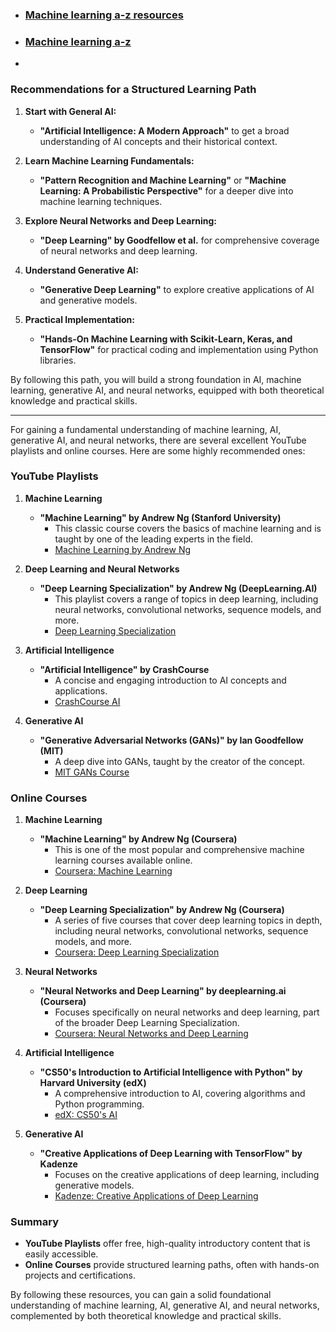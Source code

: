 
- ### [Machine learning a-z resources](https://www.linkedin.com/safety/go?url=https%3A%2F%2Fwww.dropbox.com%2Fsh%2Fyupiogdyr7p8i0p%2FAAA1GyR2dXv-NYCjlQ5l17o5a%3Fdl%3D0&trk=flagship-messaging-web&messageThreadUrn=urn%3Ali%3AmessagingThread%3A2-ODdiMzk1YmEtNzdkNS00MjM1LTljZTItNTM4ZWZkOTk4ZjhhXzAxMA%3D%3D&lipi=urn%3Ali%3Apage%3Ad_flagship3_messaging_conversation_detail%3BE48swJ%2ByRuaPF7CL%2BdIrig%3D%3D) 
- ### [Machine learning a-z](https://sdsclub.com/machine-learning-a-z-tips-and-resources/) 
- 



### Recommendations for a Structured Learning Path

1. **Start with General AI:**
    
    - **"Artificial Intelligence: A Modern Approach"** to get a broad understanding of AI concepts and their historical context.
2. **Learn Machine Learning Fundamentals:**
    
    - **"Pattern Recognition and Machine Learning"** or **"Machine Learning: A Probabilistic Perspective"** for a deeper dive into machine learning techniques.
3. **Explore Neural Networks and Deep Learning:**
    
    - **"Deep Learning" by Goodfellow et al.** for comprehensive coverage of neural networks and deep learning.
4. **Understand Generative AI:**
    
    - **"Generative Deep Learning"** to explore creative applications of AI and generative models.
5. **Practical Implementation:**
    
    - **"Hands-On Machine Learning with Scikit-Learn, Keras, and TensorFlow"** for practical coding and implementation using Python libraries.

By following this path, you will build a strong foundation in AI, machine learning, generative AI, and neural networks, equipped with both theoretical knowledge and practical skills.









---









For gaining a fundamental understanding of machine learning, AI, generative AI, and neural networks, there are several excellent YouTube playlists and online courses. Here are some highly recommended ones:

### YouTube Playlists

1. **Machine Learning**
   - **"Machine Learning" by Andrew Ng (Stanford University)**
     - This classic course covers the basics of machine learning and is taught by one of the leading experts in the field.
     - [Machine Learning by Andrew Ng](https://www.youtube.com/playlist?list=PLkP6cXJhTzRqFZSpdf1B4gzY-QBTuU3zC)

2. **Deep Learning and Neural Networks**
   - **"Deep Learning Specialization" by Andrew Ng (DeepLearning.AI)**
     - This playlist covers a range of topics in deep learning, including neural networks, convolutional networks, sequence models, and more.
     - [Deep Learning Specialization](https://www.youtube.com/playlist?list=PLkP6cXJhTzRrWfJC3p0C9b4wL5AAO1J5k)

3. **Artificial Intelligence**
   - **"Artificial Intelligence" by CrashCourse**
     - A concise and engaging introduction to AI concepts and applications.
     - [CrashCourse AI](https://www.youtube.com/playlist?list=PL8dPuuaLjXtNgK6MZucdYldNkMybYIHKR)

4. **Generative AI**
   - **"Generative Adversarial Networks (GANs)" by Ian Goodfellow (MIT)**
     - A deep dive into GANs, taught by the creator of the concept.
     - [MIT GANs Course](https://www.youtube.com/playlist?list=PLQk0W-Dx_bzn-uNuzP8TFn_d1QaMCSmFc)

### Online Courses

1. **Machine Learning**
   - **"Machine Learning" by Andrew Ng (Coursera)**
     - This is one of the most popular and comprehensive machine learning courses available online.
     - [Coursera: Machine Learning](https://www.coursera.org/learn/machine-learning)

2. **Deep Learning**
   - **"Deep Learning Specialization" by Andrew Ng (Coursera)**
     - A series of five courses that cover deep learning topics in depth, including neural networks, convolutional networks, sequence models, and more.
     - [Coursera: Deep Learning Specialization](https://www.coursera.org/specializations/deep-learning)

3. **Neural Networks**
   - **"Neural Networks and Deep Learning" by deeplearning.ai (Coursera)**
     - Focuses specifically on neural networks and deep learning, part of the broader Deep Learning Specialization.
     - [Coursera: Neural Networks and Deep Learning](https://www.coursera.org/learn/neural-networks-deep-learning)

4. **Artificial Intelligence**
   - **"CS50's Introduction to Artificial Intelligence with Python" by Harvard University (edX)**
     - A comprehensive introduction to AI, covering algorithms and Python programming.
     - [edX: CS50's AI](https://www.edx.org/course/cs50s-introduction-to-artificial-intelligence-with-python)

5. **Generative AI**
   - **"Creative Applications of Deep Learning with TensorFlow" by Kadenze**
     - Focuses on the creative applications of deep learning, including generative models.
     - [Kadenze: Creative Applications of Deep Learning](https://www.kadenze.com/courses/creative-applications-of-deep-learning-with-tensorflow-iv/info)

### Summary

- **YouTube Playlists** offer free, high-quality introductory content that is easily accessible.
- **Online Courses** provide structured learning paths, often with hands-on projects and certifications.

By following these resources, you can gain a solid foundational understanding of machine learning, AI, generative AI, and neural networks, complemented by both theoretical knowledge and practical skills.